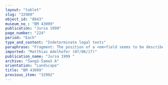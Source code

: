 ```yaml
---
layout: "tablet"
slug: "32989"
object_id: "8843"
museum_no_: "BM 43099"
publication: "Jursa 1999"
page_number: "224"
period: "Each"
type_and_content: "Indeterminate legal texts"
paraphrase: "Fragment: The position of a <em>field seems to be described.</em>"
imported: "Matthias Adelhofer (07/06/17)"
publication_name: "Jursa 1999 "
archive: "Šangû-Šamaš A"
orientation: "Landscape"
title: "BM 43099"
previous_item: "32992"
---
```

